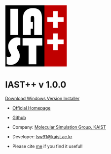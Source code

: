 <img src="images/Logo4.png" width="200">

# IAST++ v 1.0.0

[Download Windows Version Installer](https://github.com/Sangwon91/IASTpp/raw/master/iastpp_1.0.0_windows_installer.exe)

* [Official Homepage](https://sites.google.com/site/iastcpp)
* [Github](https://github.com/Sangwon91/IASTpp)
* Company: [Molecular Simulation Group, KAIST](http://molsim.kaist.ac.kr)
* Developer: lsw91@kaist.ac.kr

* Please cite [me](https://github.com/Sangwon91/IASTpp) if you find it useful!
